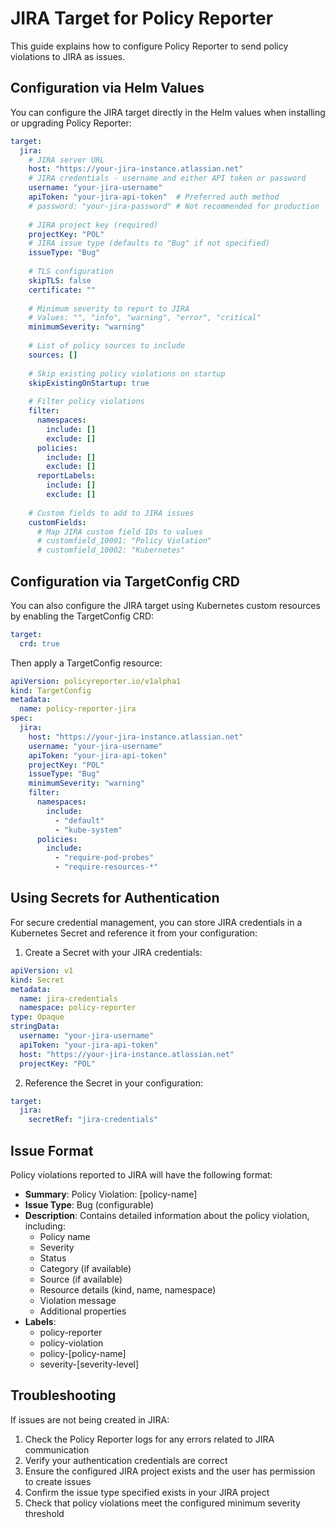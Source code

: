 # JIRA Target for Policy Reporter

This guide explains how to configure Policy Reporter to send policy violations to JIRA as issues.

## Configuration via Helm Values

You can configure the JIRA target directly in the Helm values when installing or upgrading Policy Reporter:

```yaml
target:
  jira:
    # JIRA server URL
    host: "https://your-jira-instance.atlassian.net"
    # JIRA credentials - username and either API token or password
    username: "your-jira-username"
    apiToken: "your-jira-api-token"  # Preferred auth method
    # password: "your-jira-password" # Not recommended for production
    
    # JIRA project key (required)
    projectKey: "POL"
    # JIRA issue type (defaults to "Bug" if not specified)
    issueType: "Bug"
    
    # TLS configuration
    skipTLS: false
    certificate: ""
    
    # Minimum severity to report to JIRA
    # Values: "", "info", "warning", "error", "critical"
    minimumSeverity: "warning"
    
    # List of policy sources to include
    sources: []
    
    # Skip existing policy violations on startup
    skipExistingOnStartup: true
    
    # Filter policy violations
    filter:
      namespaces:
        include: []
        exclude: []
      policies:
        include: []
        exclude: []
      reportLabels:
        include: []
        exclude: []
      
    # Custom fields to add to JIRA issues
    customFields:
      # Map JIRA custom field IDs to values
      # customfield_10001: "Policy Violation"
      # customfield_10002: "Kubernetes"
```

## Configuration via TargetConfig CRD

You can also configure the JIRA target using Kubernetes custom resources by enabling the TargetConfig CRD:

```yaml
target:
  crd: true
```

Then apply a TargetConfig resource:

```yaml
apiVersion: policyreporter.io/v1alpha1
kind: TargetConfig
metadata:
  name: policy-reporter-jira
spec:
  jira:
    host: "https://your-jira-instance.atlassian.net"
    username: "your-jira-username"
    apiToken: "your-jira-api-token"
    projectKey: "POL"
    issueType: "Bug"
    minimumSeverity: "warning"
    filter:
      namespaces:
        include:
          - "default"
          - "kube-system"
      policies:
        include:
          - "require-pod-probes"
          - "require-resources-*"
```

## Using Secrets for Authentication

For secure credential management, you can store JIRA credentials in a Kubernetes Secret and reference it from your configuration:

1. Create a Secret with your JIRA credentials:

```yaml
apiVersion: v1
kind: Secret
metadata:
  name: jira-credentials
  namespace: policy-reporter
type: Opaque
stringData:
  username: "your-jira-username"
  apiToken: "your-jira-api-token"
  host: "https://your-jira-instance.atlassian.net"
  projectKey: "POL"
```

2. Reference the Secret in your configuration:

```yaml
target:
  jira:
    secretRef: "jira-credentials"
```

## Issue Format

Policy violations reported to JIRA will have the following format:

- **Summary**: Policy Violation: [policy-name]
- **Issue Type**: Bug (configurable)
- **Description**: Contains detailed information about the policy violation, including:
  - Policy name
  - Severity
  - Status
  - Category (if available)
  - Source (if available)
  - Resource details (kind, name, namespace)
  - Violation message
  - Additional properties
- **Labels**: 
  - policy-reporter
  - policy-violation
  - policy-[policy-name]
  - severity-[severity-level]

## Troubleshooting

If issues are not being created in JIRA:

1. Check the Policy Reporter logs for any errors related to JIRA communication
2. Verify your authentication credentials are correct
3. Ensure the configured JIRA project exists and the user has permission to create issues
4. Confirm the issue type specified exists in your JIRA project
5. Check that policy violations meet the configured minimum severity threshold 